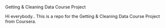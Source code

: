 Getting & Cleaning Data Course Project

Hi everybody..   This is a repo for the Getting & Cleaning Data Course Project from Coursera.
